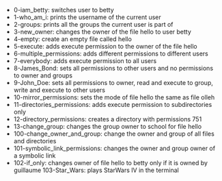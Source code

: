 * 0-iam_betty: switches user to betty
* 1-who_am_i: prints the username of the current user
* 2-groups: prints all the groups the current user is part of
* 3-new_owner: changes the owner of the file hello to user betty
* 4-empty: create an empty file called hello
* 5-execute: adds execute permission to the owner of the file hello
* 6-multiple_permissions: adds different permissions to different users
* 7-everybody: adds execute permission to all users
* 8-James_Bond: sets all permissions to other users and no permissions to owner and groups
* 9-John_Doe: sets all permissions to owner, read and execute to group, write and execute to other users
* 10-mirror_permissions: sets the mode of file hello the same as file olleh
* 11-directories_permissions: adds execute permission to subdirectories only
* 12-directory_permissions: creates a directory with permissions 751
* 13-change_group: changes the group owner to school for file hello
* 100-change_owner_and_group: change the owner and group of all files and directories
* 101-symbolic_link_permissions: changes the owner and group owner of a symbolic link
* 102-if_only: changes owner of file hello to betty only if it is owned by guillaume
103-Star_Wars: plays StarWars IV in the terminal
